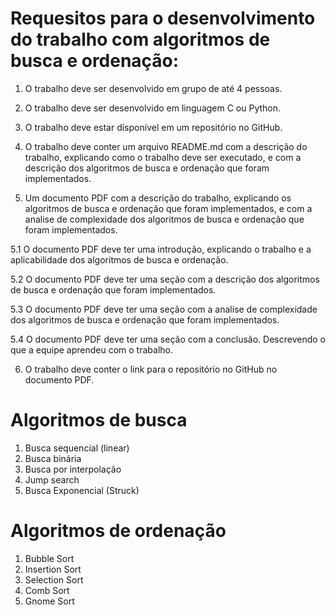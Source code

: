 # Requesitos para o desenvolvimento do trabalho com algoritmos de busca e ordenação: 

1. O trabalho deve ser desenvolvido em grupo de até 4 pessoas.

2. O trabalho deve ser desenvolvido em linguagem C ou Python.

3. O trabalho deve estar disponível em um repositório no GitHub. 

4. O trabalho deve conter um arquivo README.md com a descrição do trabalho, explicando como o trabalho deve ser executado, e com a descrição dos algoritmos de busca e ordenação que foram implementados.

5. Um documento PDF com a descrição do trabalho, explicando os algoritmos de busca e ordenação que foram implementados, e com a analise de complexidade dos algoritmos de busca e ordenação que foram implementados.

5.1 O documento PDF deve ter uma introdução, explicando o trabalho e a aplicabilidade dos algoritmos de busca e ordenação.

5.2 O documento PDF deve ter uma seção com a descrição dos algoritmos de busca e ordenação que foram implementados.

5.3 O documento PDF deve ter uma seção com a analise de complexidade dos algoritmos de busca e ordenação que foram implementados.

5.4 O documento PDF deve ter uma seção com a conclusão. Descrevendo o que a equipe aprendeu com o trabalho.

6. O trabalho deve conter o link para o repositório no GitHub no documento PDF.

# Algoritmos de busca

1. Busca sequencial (linear)
2. Busca binária
3. Busca por interpolação
4. Jump search
5. Busca Exponencial (Struck)

# Algoritmos de ordenação

1. Bubble Sort
2. Insertion Sort
3. Selection Sort
4. Comb Sort
5. Gnome Sort

